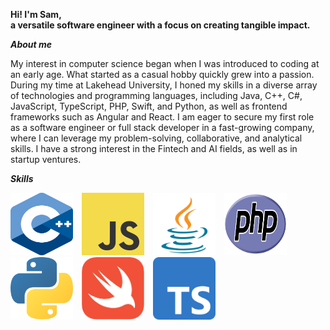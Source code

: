 **Hi! I'm Sam, <br>a versatile software engineer with a focus on creating tangible impact.**

***About me***<br>

My interest in computer science began when I was introduced to coding at an early age. What started as a casual hobby quickly grew into a passion. During my time at Lakehead University, I honed my skills in a diverse array of technologies and programming languages, including Java, C++, C#, JavaScript, TypeScript, PHP, Swift, and Python, as well as frontend frameworks such as Angular and React. I am eager to secure my first role as a software engineer or full stack developer in a fast-growing company, where I can leverage my problem-solving, collaborative, and analytical skills. I have a strong interest in the Fintech and AI fields, as well as in startup ventures.

***Skills***<br>

<div>
  <img src="https://github.com/samuelthaiyil/samuelthaiyil/blob/main/Skills/CPlusPlus.svg" alt="C++" width="100" height="100" style="display: inline-block; margin-right: 10px;">
  <img src="https://github.com/samuelthaiyil/samuelthaiyil/blob/main/Skills/JS.svg" alt="JavaScript" width="100" height="100" style="display: inline-block; margin-right: 10px;">
  <img src="https://github.com/samuelthaiyil/samuelthaiyil/blob/main/Skills/Java.svg" alt="Java" width="100" height="100" style="display: inline-block; margin-right: 10px;">
  <img src="https://github.com/samuelthaiyil/samuelthaiyil/blob/main/Skills/PHP.svg" alt="PHP" width="100" height="100" style="display: inline-block; margin-right: 10px;">
  <img src="https://github.com/samuelthaiyil/samuelthaiyil/blob/main/Skills/Python.svg" alt="Python" width="100" height="100" style="display: inline-block; margin-right: 10px;">
  <img src="https://github.com/samuelthaiyil/samuelthaiyil/blob/main/Skills/Swift.svg" alt="Swift" width="100" height="100" style="display: inline-block; margin-right: 10px;">
  <img src="https://github.com/samuelthaiyil/samuelthaiyil/blob/main/Skills/TypeScript.svg" alt="TypeScript" width="100" height="100" style="display: inline-block;">
</div>
